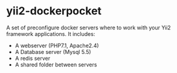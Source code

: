 # yii2-dockerpocket
A set of preconfigure docker servers where to work with your Yii2 framework applications.
It includes:
- A webserver (PHP7.1, Apache2.4)
- A Database server (Mysql 5.5)
- A redis server
- A shared folder between servers
